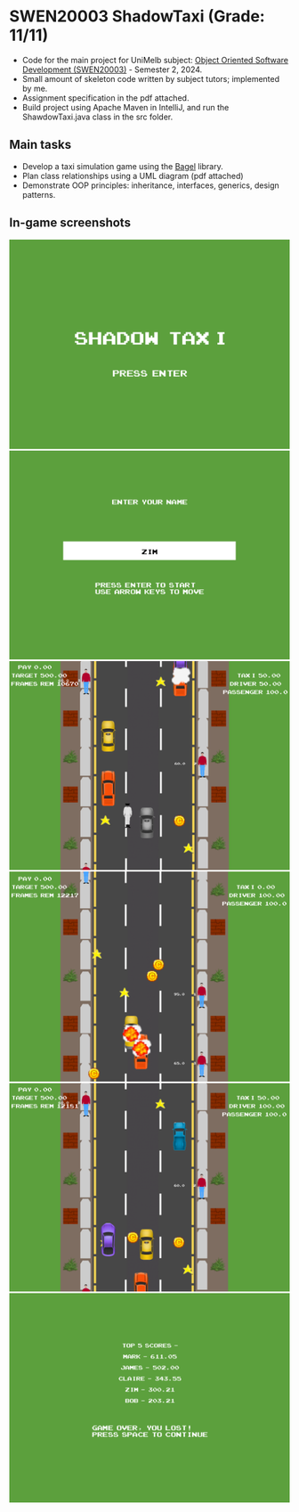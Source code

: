 # SWEN20003 ShadowTaxi (Grade: 11/11)
- Code for the main project for UniMelb subject: [Object Oriented Software Development (SWEN20003)](https://handbook.unimelb.edu.au/2024/subjects/swen20003) - Semester 2, 2024.
- Small amount of skeleton code written by subject tutors; implemented by me.
- Assignment specification in the pdf attached.
- Build project using Apache Maven in IntelliJ, and run the ShawdowTaxi.java class in the src folder.

## Main tasks
- Develop a taxi simulation game using the [Bagel](https://github.com/eleanor-em/bagel) library.
- Plan class relationships using a UML diagram (pdf attached)
- Demonstrate OOP principles: inheritance, interfaces, generics, design patterns.

## In-game screenshots
![Home Screen](./in-game-screenshots/home-screen.png)
![New Player Screen](./in-game-screenshots/new-player-screen.png)
![Gameplay Screen 1](./in-game-screenshots/gameplay-screen-1.png)
![Gameplay Screen 2](./in-game-screenshots/gameplay-screen-2.png)
![Gameplay Screen 3](./in-game-screenshots/gameplay-screen-3.png)
![Leaderboard Screen](./in-game-screenshots/leaderboard-screen.png)